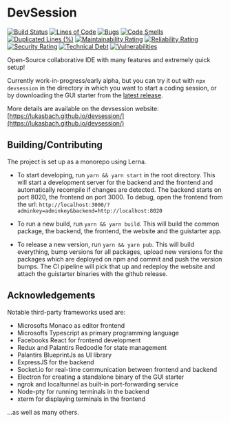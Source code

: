 # DevSession
[![Build Status](https://travis-ci.com/lukasbach/devsession.svg?branch=master)](https://travis-ci.com/lukasbach/devsession)
[![Lines of Code](https://sonarcloud.io/api/project_badges/measure?project=lukasbach_devsession&metric=ncloc)](https://sonarcloud.io/dashboard?id=lukasbach_devsession)
[![Bugs](https://sonarcloud.io/api/project_badges/measure?project=lukasbach_devsession&metric=bugs)](https://sonarcloud.io/dashboard?id=lukasbach_devsession)
[![Code Smells](https://sonarcloud.io/api/project_badges/measure?project=lukasbach_devsession&metric=code_smells)](https://sonarcloud.io/dashboard?id=lukasbach_devsession)
[![Duplicated Lines (%)](https://sonarcloud.io/api/project_badges/measure?project=lukasbach_devsession&metric=duplicated_lines_density)](https://sonarcloud.io/dashboard?id=lukasbach_devsession)
[![Maintainability Rating](https://sonarcloud.io/api/project_badges/measure?project=lukasbach_devsession&metric=sqale_rating)](https://sonarcloud.io/dashboard?id=lukasbach_devsession)
[![Reliability Rating](https://sonarcloud.io/api/project_badges/measure?project=lukasbach_devsession&metric=reliability_rating)](https://sonarcloud.io/dashboard?id=lukasbach_devsession)
[![Security Rating](https://sonarcloud.io/api/project_badges/measure?project=lukasbach_devsession&metric=security_rating)](https://sonarcloud.io/dashboard?id=lukasbach_devsession)
[![Technical Debt](https://sonarcloud.io/api/project_badges/measure?project=lukasbach_devsession&metric=sqale_index)](https://sonarcloud.io/dashboard?id=lukasbach_devsession)
[![Vulnerabilities](https://sonarcloud.io/api/project_badges/measure?project=lukasbach_devsession&metric=vulnerabilities)](https://sonarcloud.io/dashboard?id=lukasbach_devsession)

Open-Source collaborative IDE with many features and extremely quick setup!

Currently work-in-progress/early alpha, but you can try it out with ``npx devsession`` in
the directory in which you want to start a coding session, or by downloading the GUI starter
from the [latest release](https://github.com/lukasbach/devsession/releases/latest).

More details are available on the devsession website: 
[https://lukasbach.github.io/devsession/](https://lukasbach.github.io/devsession/)

## Building/Contributing

The project is set up as a monorepo using Lerna. 

 * To start developing, run ``yarn && yarn start`` in the root directory. This will start
   a development server for the backend and the frontend and automatically recompile if
   changes are detected. The backend starts on port 8020, the frontend on port 3000.
   To debug, open the frontend from the url:
   ``http://localhost:3000/?adminkey=adminkey&backend=http://localhost:8020``
   
 * To run a new build, run ``yarn && yarn build``. This will build the common package,
   the backend, the frontend, the website and the guistarter app.
   
 * To release a new version, run ``yarn && yarn pub``. This will build everything, bump
   versions for all packages, upload new versions for the packages which are deployed
   on npm and commit and push the version bumps. The CI pipeline will pick that up and
   redeploy the website and attach the guistarter binaries with the github release.
   
## Acknowledgements

Notable third-party frameworks used are:

 * Microsofts Monaco as editor frontend
 * Microsofts Typescript as primary programming language
 * Facebooks React for frontend development
 * Redux and Palantirs Redoodle for state management
 * Palantirs BlueprintJs as UI library
 * ExpressJS for the backend
 * Socket.io for real-time communication between frontend and backend
 * Electron for creating a standalone binary of the GUI starter
 * ngrok and localtunnel as built-in port-forwarding service
 * Node-pty for running terminals in the backend
 * xterm for displaying terminals in the frontend
 
 ...as well as many others.
